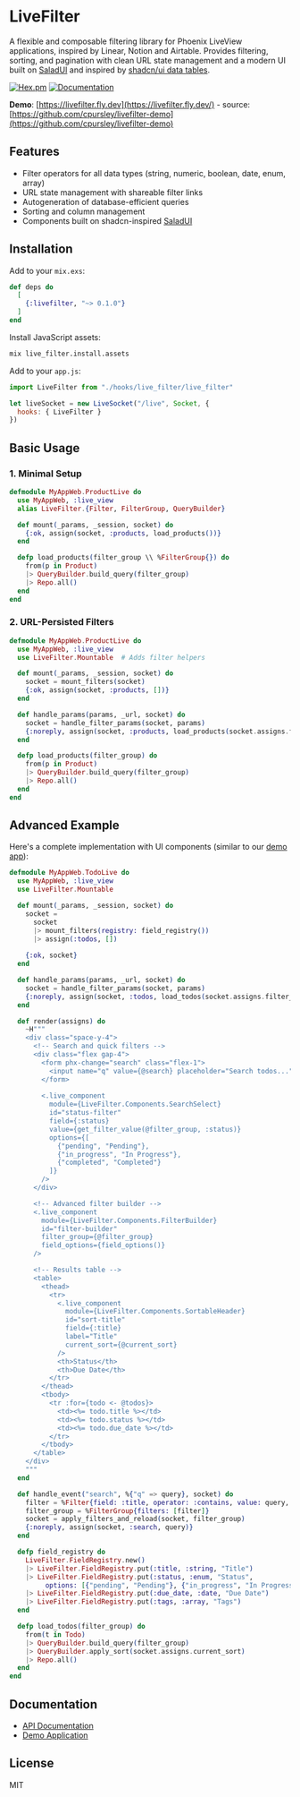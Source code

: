 # LiveFilter

A flexible and composable filtering library for Phoenix LiveView applications, inspired by Linear, Notion and Airtable. Provides filtering, sorting, and pagination with clean URL state management and a modern UI built on [SaladUI](https://salad-storybook.fly.dev/) and inspired by [shadcn/ui data tables](https://tablecn.com/).

[![Hex.pm](https://img.shields.io/hexpm/v/livefilter.svg)](https://hex.pm/packages/livefilter)
[![Documentation](https://img.shields.io/badge/documentation-hexdocs-blue.svg)](https://hexdocs.pm/livefilter)

**Demo**: [https://livefilter.fly.dev](https://livefilter.fly.dev/) - source: [https://github.com/cpursley/livefilter-demo](https://github.com/cpursley/livefilter-demo)

## Features

- Filter operators for all data types (string, numeric, boolean, date, enum, array)
- URL state management with shareable filter links
- Autogeneration of database-efficient queries
- Sorting and column management
- Components built on shadcn-inspired [SaladUI](https://salad-storybook.fly.dev/)

## Installation

Add to your `mix.exs`:

```elixir
def deps do
  [
    {:livefilter, "~> 0.1.0"}
  ]
end
```

Install JavaScript assets:

```bash
mix live_filter.install.assets
```

Add to your `app.js`:

```javascript
import LiveFilter from "./hooks/live_filter/live_filter"

let liveSocket = new LiveSocket("/live", Socket, {
  hooks: { LiveFilter }
})
```

## Basic Usage

### 1. Minimal Setup

```elixir
defmodule MyAppWeb.ProductLive do
  use MyAppWeb, :live_view
  alias LiveFilter.{Filter, FilterGroup, QueryBuilder}

  def mount(_params, _session, socket) do
    {:ok, assign(socket, :products, load_products())}
  end

  defp load_products(filter_group \\ %FilterGroup{}) do
    from(p in Product)
    |> QueryBuilder.build_query(filter_group)
    |> Repo.all()
  end
end
```

### 2. URL-Persisted Filters

```elixir
defmodule MyAppWeb.ProductLive do
  use MyAppWeb, :live_view
  use LiveFilter.Mountable  # Adds filter helpers

  def mount(_params, _session, socket) do
    socket = mount_filters(socket)
    {:ok, assign(socket, :products, [])}
  end

  def handle_params(params, _url, socket) do
    socket = handle_filter_params(socket, params)
    {:noreply, assign(socket, :products, load_products(socket.assigns.filter_group))}
  end

  defp load_products(filter_group) do
    from(p in Product)
    |> QueryBuilder.build_query(filter_group)
    |> Repo.all()
  end
end
```

## Advanced Example

Here's a complete implementation with UI components (similar to our [demo app](https://livefilter.fly.dev/)):

```elixir
defmodule MyAppWeb.TodoLive do
  use MyAppWeb, :live_view
  use LiveFilter.Mountable

  def mount(_params, _session, socket) do
    socket = 
      socket
      |> mount_filters(registry: field_registry())
      |> assign(:todos, [])
    
    {:ok, socket}
  end

  def handle_params(params, _url, socket) do
    socket = handle_filter_params(socket, params)
    {:noreply, assign(socket, :todos, load_todos(socket.assigns.filter_group))}
  end

  def render(assigns) do
    ~H"""
    <div class="space-y-4">
      <!-- Search and quick filters -->
      <div class="flex gap-4">
        <form phx-change="search" class="flex-1">
          <input name="q" value={@search} placeholder="Search todos..." />
        </form>
        
        <.live_component 
          module={LiveFilter.Components.SearchSelect}
          id="status-filter"
          field={:status}
          value={get_filter_value(@filter_group, :status)}
          options={[
            {"pending", "Pending"},
            {"in_progress", "In Progress"}, 
            {"completed", "Completed"}
          ]}
        />
      </div>

      <!-- Advanced filter builder -->
      <.live_component
        module={LiveFilter.Components.FilterBuilder}
        id="filter-builder"
        filter_group={@filter_group}
        field_options={field_options()}
      />

      <!-- Results table -->
      <table>
        <thead>
          <tr>
            <.live_component 
              module={LiveFilter.Components.SortableHeader}
              id="sort-title"
              field={:title}
              label="Title"
              current_sort={@current_sort}
            />
            <th>Status</th>
            <th>Due Date</th>
          </tr>
        </thead>
        <tbody>
          <tr :for={todo <- @todos}>
            <td><%= todo.title %></td>
            <td><%= todo.status %></td>
            <td><%= todo.due_date %></td>
          </tr>
        </tbody>
      </table>
    </div>
    """
  end

  def handle_event("search", %{"q" => query}, socket) do
    filter = %Filter{field: :title, operator: :contains, value: query, type: :string}
    filter_group = %FilterGroup{filters: [filter]}
    socket = apply_filters_and_reload(socket, filter_group)
    {:noreply, assign(socket, :search, query)}
  end

  defp field_registry do
    LiveFilter.FieldRegistry.new()
    |> LiveFilter.FieldRegistry.put(:title, :string, "Title")
    |> LiveFilter.FieldRegistry.put(:status, :enum, "Status", 
         options: [{"pending", "Pending"}, {"in_progress", "In Progress"}, {"completed", "Completed"}])
    |> LiveFilter.FieldRegistry.put(:due_date, :date, "Due Date")
    |> LiveFilter.FieldRegistry.put(:tags, :array, "Tags")
  end

  defp load_todos(filter_group) do
    from(t in Todo)
    |> QueryBuilder.build_query(filter_group)
    |> QueryBuilder.apply_sort(socket.assigns.current_sort)
    |> Repo.all()
  end
end
```

## Documentation

- [API Documentation](https://hexdocs.pm/livefilter)
- [Demo Application](https://github.com/cpursley/livefilter-demo)

## License

MIT